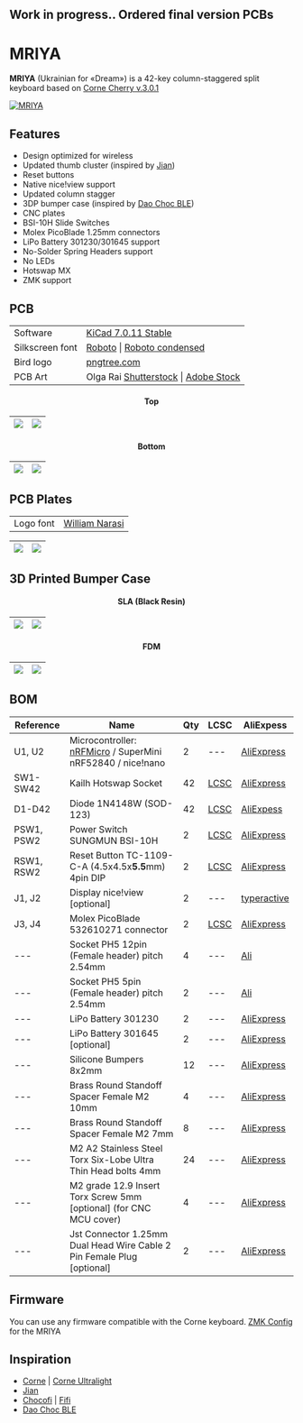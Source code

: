 ## Work in progress.. Ordered final version PCBs

# MRIYA
**MRIYA** (Ukrainian for «Dream») is a 42-key column-staggered split keyboard based on [Corne Cherry v.3.0.1](https://github.com/foostan/crkbd)

[![MRIYA](https://github.com/themaxbang/MRIYA/blob/main/pictures/mriya.jpeg)](https://github.com/themaxbang/MRIYA/blob/main/pictures/mriya.jpeg)

## Features
- Design optimized for wireless
- Updated thumb cluster (inspired by [Jian](https://github.com/KGOH/Jian-Info))
- Reset buttons
- Native nice!view support
- Updated column stagger
- 3DP bumper case (inspired by [Dao Choc BLE](https://github.com/yumagulovrn/dao-choc-ble))
- CNC plates
- BSI-10H Slide Switches
- Molex PicoBlade 1.25mm connectors
- LiPo Battery 301230/301645 support
- No-Solder Spring Headers support
- No LEDs
- Hotswap MX
- ZMK support

## PCB
<table align="center">
    <tr>
        <td align="left">Software</td>
        <td align="left"><a href="https://www.kicad.org/">KiCad 7.0.11 Stable</a></td>
    </tr>
    <tr>
        <td align="left">Silkscreen font</td>
        <td align="left"><a href="https://fonts.google.com/specimen/Roboto">Roboto</a> | <a href="https://fonts.google.com/specimen/Roboto+Condensed">Roboto condensed</a></td>
    </tr>
    <tr>
        <td align="left">Bird logo</td>
        <td align="left"><a href="https://pngtree.com/freepng/minimalist-bird-logo_4124682.html">pngtree.com</a></td>
    </tr>
    <tr>
        <td align="left">PCB Art</td>
        <td align="left"> Olga Rai <a href="https://www.shutterstock.com/g/OlgaRai">Shutterstock</a> | <a href="https://stock.adobe.com/contributor/209778624/olga-rai">Adobe Stock</a></td>
    </tr>
</table>

#### <div align="center">Top<div>
![](https://github.com/themaxbang/MRIYA/blob/main/renders/mriya-pcb-left-top.png)|![](https://github.com/themaxbang/MRIYA/blob/main/renders/mriya-pcb-right-top.png) 
 ---- | -----  

#### <div align="center">Bottom<div>
![](https://github.com/themaxbang/MRIYA/blob/main/renders/mriya-pcb-right-bottom.png)|![](https://github.com/themaxbang/MRIYA/blob/main/renders/mriya-pcb-left-bottom.png)   
 ---- | -----  

## PCB Plates
<table align="center">
    <tr>
        <td align="left">Logo font</td>
        <td align="left"><a href="https://fontbundles.net/integritype-studio/1610789-william-narasi-calligraphy-font">William Narasi</a></td>
    </tr>
</table>

![](https://github.com/themaxbang/MRIYA/blob/main/renders/mriya-top-plate.png)|![](https://github.com/themaxbang/MRIYA/blob/main/renders/mriya-bottom-plate.png)   
 ---- | -----

## 3D Printed Bumper Case
#### <div align="center">SLA (Black Resin)<div>
![](https://github.com/themaxbang/MRIYA/blob/main/renders/mriya-bumper-case-SLA-01.png)|![](https://github.com/themaxbang/MRIYA/blob/main/renders/mriya-bumper-case-SLA-02.png)
 ---- | -----

#### <div align="center">FDM<div>
![](https://github.com/themaxbang/MRIYA/blob/main/renders/mriya-bumper-case-FDM-01.png)|![](https://github.com/themaxbang/MRIYA/blob/main/renders/mriya-bumper-case-FDM-02.png)
 ---- | -----

## BOM
Reference|Name|Qty|LCSC|AliExpess
 ------- | ------- | ------- | ------- | ------- 
U1, U2 | Microcontroller: [nRFMicro](https://github.com/joric/nrfmicro) / SuperMini nRF52840 / nice!nano | 2 | --- | [AliExpress](https://aliexpress.com/item/1005007234033991.html?sku_id=12000039900820695&spm=a2g2w.productlist.search_results.7.5c956b946tHZyP)
SW1-SW42 | Kailh Hotswap Socket | 42 | [LCSC](https://www.lcsc.com/product-detail/Mechanical-Keyboard-Shaft_span-style-background-color-ff0-Kailh-span-CPG151101S11-16_C5156480.html) | [AliExpress](https://aliexpress.com/item/1005006262845453.html?sku_id=12000036517920676&spm=a2g2w.productlist.search_results.0.4fb06266Y1ZXxX)
D1-D42 | Diode 1N4148W (SOD-123) | 42 | [LCSC](https://www.lcsc.com/product-detail/Diodes-General-Purpose_RealChip-1N4148W_C5443965.html) | [AliExpess](https://aliexpress.com/item/1005005537832969.html?sku_id=12000033458494245&spm=a2g2w.productlist.search_results.5.6e951e06EKxRY6)
PSW1, PSW2 | Power Switch SUNGMUN BSI-10H | 2 | [LCSC](https://www.lcsc.com/product-detail/Slide-Switches_SUNGMUN-BSI-10H_C411270.html) | [AliExpress](https://aliexpress.com/item/1005006561513178.html?sku_id=12000037678382032&spm=a2g2w.productlist.search_results.10.44de5a4fSMMf80)
RSW1, RSW2 | Reset Button TC-1109-C-A (4.5x4.5x**5.5**mm) 4pin DIP | 2 | [LCSC](https://www.lcsc.com/product-detail/Tactile-Switches_XKB-Connectivity-TC-1109-C-A_C561500.html) | [AliExpress](https://aliexpress.com/item/1005001629344310.html?spm=a2g2w.orderdetail.0.0.67d34aa6KalrlU&sku_id=12000016890022339)
J1, J2 | Display nice!view [optional] | 2 | --- | [typeractive](https://typeractive.xyz/products/nice-view)
J3, J4 | Molex PicoBlade 532610271 connector | 2 | [LCSC](https://www.lcsc.com/product-detail/Wire-To-Board-Wire-To-Wire-Connector_MOLEX-532610271_C189700.html) | [AliExpress](https://aliexpress.com/item/1005004425197503.html?sku_id=12000029142536237&spm=a2g2w.productlist.search_results.1.62a247c6KjWDQ2)
--- | Socket PH5 12pin (Female header) pitch 2.54mm | 4 | --- | [Ali]()
--- | Socket PH5 5pin (Female header) pitch 2.54mm | 2 | --- | [Ali]()
--- | LiPo Battery 301230 | 2 | --- | [AliExpress](https://aliexpress.com/item/1005007211356412.html?sku_id=12000039821419568&spm=a2g2w.productlist.search_results.8.355678e0tXjjaI)
--- | LiPo Battery 301645 [optional] | 2 | --- | [AliExpress](https://aliexpress.com/item/32822552643.html?spm=a2g2w.orderdetail.0.0.6b594aa68QZKt3&sku_id=64950436890)
--- | Silicone Bumpers 8x2mm | 12 | --- | [AliExpress](https://aliexpress.com/item/1005005467943079.html?spm=a2g2w.orderdetail.0.0.711a4aa6AFao3v&sku_id=12000033199265741)
--- | Brass Round Standoff Spacer Female M2 10mm | 4 | --- | [AliExpress](https://aliexpress.com/item/1005002979083511.html?spm=a2g2w.orderdetail.0.0.6aac4aa6dg8vSw&sku_id=12000023043529034&gatewayAdapt=glo2rus)
--- | Brass Round Standoff Spacer Female M2 7mm | 8 | --- | [AliExpress](https://aliexpress.com/item/1005002979083511.html?spm=a2g2w.orderdetail.0.0.6aac4aa6dg8vSw&sku_id=12000023043529031)
--- | M2 A2 Stainless Steel Torx Six-Lobe Ultra Thin Head bolts 4mm | 24 | --- | [AliExpress](https://aliexpress.com/item/1005002461101939.html?spm=a2g2w.orderdetail.0.0.14244aa6K1bxTG&sku_id=12000025423430581)
--- | M2 grade 12.9 Insert Torx Screw 5mm [optional] (for CNC MCU cover) | 4 | --- | [AliExpress](https://aliexpress.com/item/1005005241011259.html?spm=a2g2w.orderdetail.0.0.615a4aa6uGGyDx&sku_id=12000032329870357)
--- | Jst Connector 1.25mm Dual Head Wire Cable 2 Pin Female Plug [optional] | 2 | --- | [AliExpress](https://aliexpress.com/item/1005006000774395.html?spm=a2g2w.orderdetail.0.0.196a4aa6zCJJ7L&sku_id=12000035250620566)

## Firmware
You can use any firmware compatible with the Corne keyboard.
[ZMK Config](https://github.com/themaxbang/mriya-zmk-config) for the MRIYA

## Inspiration
- [Corne](https://github.com/foostan/crkbd) | [Corne Ultralight](https://github.com/petejohanson/crkbd/tree/board/corne-ultralight)
- [Jian](https://github.com/KGOH/Jian-Info)
- [Chocofi](https://github.com/pashutk/chocofi) | [Fifi](https://github.com/raychengy/fifi_split_keeb)
- [Dao Choc BLE](https://github.com/yumagulovrn/dao-choc-ble)
